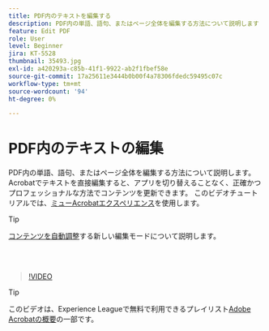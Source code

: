 ```yaml
---
title: PDF内のテキストを編集する
description: PDF内の単語、語句、またはページ全体を編集する方法について説明します
feature: Edit PDF
role: User
level: Beginner
jira: KT-5528
thumbnail: 35493.jpg
exl-id: a420293a-c85b-41f1-9922-ab2f1fbef58e
source-git-commit: 17a25611e3444b0b00f4a78306fdedc59495c07c
workflow-type: tm+mt
source-wordcount: '94'
ht-degree: 0%

---
```


# PDF内のテキストの編集

PDF内の単語、語句、またはページ全体を編集する方法について説明します。 Acrobatでテキストを直接編集すると、アプリを切り替えることなく、正確かつプロフェッショナルな方法でコンテンツを更新できます。 このビデオチュートリアルでは、[ミューAcrobatエクスペリエンス](new-workspace.md)を使用します。

>[!TIP]
>
>[コンテンツを自動調整](auto-adjust-layout.md)する新しい編集モードについて説明します。

<br> 

>[!VIDEO](https://video.tv.adobe.com/v/35493?enablevpops&quality=12&learn=on&hidetitle=true)

>[!TIP]
>
>このビデオは、Experience Leagueで無料で利用できるプレイリスト[Adobe Acrobatの概要](https://experienceleague.adobe.com/en/playlists/acrobat-get-started-business-users)の一部です。
